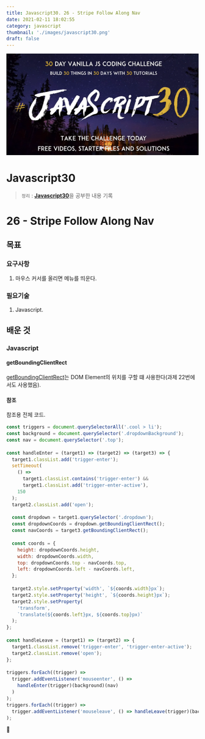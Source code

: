 ```yaml
---
title: Javascript30. 26 - Stripe Follow Along Nav
date: 2021-02-11 18:02:55
category: javascript
thumbnail: './images/javascript30.png'
draft: false
---
```


![](./images/javascript30.png)

# Javascript30

> `정리` : [**Javascript30**](https://javascript30.com)을 공부한 내용 기록

# 26 - Stripe Follow Along Nav

## 목표

### 요구사항

1. 마우스 커서를 올리면 메뉴를 띄운다.

### 필요기술

1. Javascript.

## 배운 것

### Javascript

#### getBoundingClientRect

[getBoundingClientRect](https://developer.mozilla.org/en-US/docs/Web/API/Element/getBoundingClientRect)는 DOM Element의 위치를 구할 떄 사용한다(과제 22번에서도 사용했음).

#### 참조

참조용 전체 코드.

```js
const triggers = document.querySelectorAll('.cool > li');
const background = document.querySelector('.dropdownBackground');
const nav = document.querySelector('.top');

const handleEnter = (target1) => (target2) => (target3) => {
  target1.classList.add('trigger-enter');
  setTimeout(
    () =>
      target1.classList.contains('trigger-enter') &&
      target1.classList.add('trigger-enter-active'),
    150
  );
  target2.classList.add('open');

  const dropdown = target1.querySelector('.dropdown');
  const dropdownCoords = dropdown.getBoundingClientRect();
  const navCoords = target3.getBoundingClientRect();

  const coords = {
    height: dropdownCoords.height,
    width: dropdownCoords.width,
    top: dropdownCoords.top - navCoords.top,
    left: dropdownCoords.left - navCoords.left,
  };

  target2.style.setProperty('width', `${coords.width}px`);
  target2.style.setProperty('height', `${coords.height}px`);
  target2.style.setProperty(
    'transform',
    `translate(${coords.left}px, ${coords.top}px)`
  );
};

const handleLeave = (target1) => (target2) => {
  target1.classList.remove('trigger-enter', 'trigger-enter-active');
  target2.classList.remove('open');
};

triggers.forEach((trigger) =>
  trigger.addEventListener('mouseenter', () =>
    handleEnter(trigger)(background)(nav)
  )
);
triggers.forEach((trigger) =>
  trigger.addEventListener('mouseleave', () => handleLeave(trigger)(background))
);
```

👋
